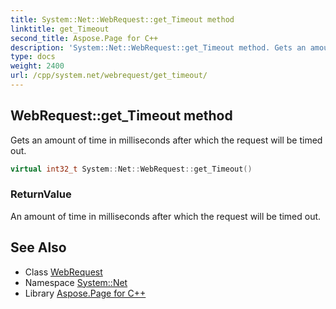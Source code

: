 ```yaml
---
title: System::Net::WebRequest::get_Timeout method
linktitle: get_Timeout
second_title: Aspose.Page for C++
description: 'System::Net::WebRequest::get_Timeout method. Gets an amount of time in milliseconds after which the request will be timed out in C++.'
type: docs
weight: 2400
url: /cpp/system.net/webrequest/get_timeout/
---
```

## WebRequest::get_Timeout method


Gets an amount of time in milliseconds after which the request will be timed out.

```cpp
virtual int32_t System::Net::WebRequest::get_Timeout()
```


### ReturnValue

An amount of time in milliseconds after which the request will be timed out.

## See Also

* Class [WebRequest](../)
* Namespace [System::Net](../../)
* Library [Aspose.Page for C++](../../../)
